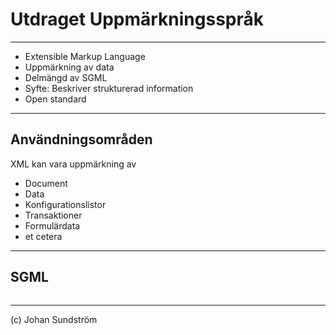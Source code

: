# Utdraget Uppmärkningsspråk

---

* Extensible Markup Language
* Uppmärkning av data
* Delmängd av SGML
* Syfte: Beskriver strukturerad information
* Open standard

---

## Användningsområden

XML kan vara uppmärkning av

* Document
* Data
* Konfigurationslistor
* Transaktioner
* Formulärdata
* et cetera

---

## SGML

<pre><code data-trim><script type="text/template">
<?xml version="1.0" encoding="UTF-8"?>
<!DOCTYPE exempel [
    <!ENTITY &copy "&#169;">
    <!ENTITY &company "&#197;&#196;&#214;-Company">
    <!ENTITY &copyright-notice "&copy; 2022, &company;">
]>
<exempel>
  &copyright-notice;
</exempel>
</script></code></pre>

---

(c) Johan Sundström